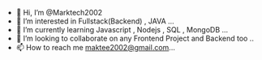 - 👋 Hi, I’m @Marktech2002
- 👀 I’m interested in Fullstack(Backend) , JAVA  ...
- 🌱 I’m currently learning  Javascript , Nodejs , SQL , MongoDB ...
- 💞️ I’m looking to collaborate on any Frontend Project and Backend too ..
- 📫 How to reach me maktee2002@gmail.com...

<!---
Marktech2002/Marktech2002 is a ✨ special ✨ repository because its `README.md` (this file) appears on your GitHub profile.
You can click the Preview link to take a look at your changes.
--->

